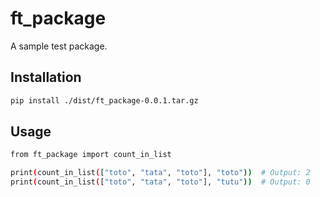 # ft_package

A sample test package.

## Installation

```bash
pip install ./dist/ft_package-0.0.1.tar.gz

```

## Usage

```bash
from ft_package import count_in_list

print(count_in_list(["toto", "tata", "toto"], "toto"))  # Output: 2
print(count_in_list(["toto", "tata", "toto"], "tutu"))  # Output: 0
